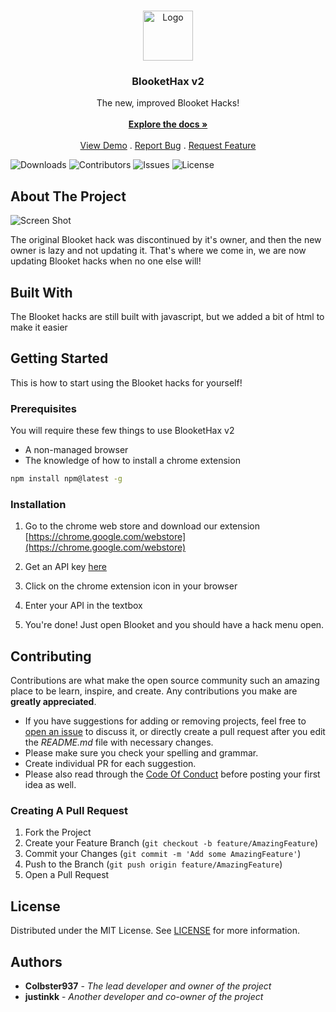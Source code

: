 <br/>
<p align="center">
  <a href="https://github.com/colbychittenden/blookethax-v2">
    <img src="img/logo.png" alt="Logo" width="80" height="80">
  </a>

  <h3 align="center">BlooketHax v2</h3>

  <p align="center">
    The new, improved Blooket Hacks!
    <br/>
    <br/>
    <a href="https://github.com/colbychittenden/blookethax-v2"><strong>Explore the docs »</strong></a>
    <br/>
    <br/>
    <a href="https://github.com/colbychittenden/blookethax-v2">View Demo</a>
    .
    <a href="https://github.com/colbychittenden/blookethax-v2/issues">Report Bug</a>
    .
    <a href="https://github.com/colbychittenden/blookethax-v2/issues">Request Feature</a>
  </p>
</p>

![Downloads](https://img.shields.io/github/downloads/colbychittenden/blookethax-v2/total) ![Contributors](https://img.shields.io/github/contributors/colbychittenden/blookethax-v2?color=dark-green) ![Issues](https://img.shields.io/github/issues/colbychittenden/blookethax-v2) ![License](https://img.shields.io/github/license/colbychittenden/blookethax-v2) 

## About The Project

![Screen Shot](img/screenshot.png)

The original Blooket hack was discontinued by it's owner, and then the new owner is lazy and not updating it. That's where we come in, we are now updating Blooket hacks when no one else will!

## Built With

The Blooket hacks are still built with javascript, but we added a bit of html to make it easier

## Getting Started

This is how to start using the Blooket hacks for yourself!

### Prerequisites

You will require these few things to use BlooketHax v2

* A non-managed browser
* The knowledge of how to install a chrome extension

```sh
npm install npm@latest -g
```

### Installation



1. Go to the chrome web store and download our extension [https://chrome.google.com/webstore](https://chrome.google.com/webstore)

2. Get an API key [here](https://colbychittenden.github.io/blookethax-v2)

3. Click on the chrome extension icon in your browser

4. Enter your API in the textbox

5. You're done! Just open Blooket and you should have a hack menu open.

## Contributing

Contributions are what make the open source community such an amazing place to be learn, inspire, and create. Any contributions you make are **greatly appreciated**.
* If you have suggestions for adding or removing projects, feel free to [open an issue](https://github.com/colbychittenden/blookethax-v2/issues/new) to discuss it, or directly create a pull request after you edit the *README.md* file with necessary changes.
* Please make sure you check your spelling and grammar.
* Create individual PR for each suggestion.
* Please also read through the [Code Of Conduct](https://github.com/colbychittenden/blookethax-v2/blob/main/CODE_OF_CONDUCT.md) before posting your first idea as well.

### Creating A Pull Request

1. Fork the Project
2. Create your Feature Branch (`git checkout -b feature/AmazingFeature`)
3. Commit your Changes (`git commit -m 'Add some AmazingFeature'`)
4. Push to the Branch (`git push origin feature/AmazingFeature`)
5. Open a Pull Request

## License

Distributed under the MIT License. See [LICENSE](https://github.com/colbychittenden/blookethax-v2/blob/main/LICENSE.md) for more information.

## Authors

* **Colbster937** - *The lead developer and owner of the project*
* **justinkk** - *Another developer and co-owner of the project*
